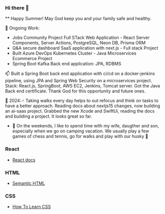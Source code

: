 ### Hi there 👋

** Happy Summer! May God keep you and your family safe and healthy.

📐 Ongoing Work:
- Jobs Community Project Full STack Web Application - React Server Components, Server Actions, PostgreSQL, Neon DB, Prisma ORM
- Q&A secure dashboard SaaS application with next.js - Full stack Project 
- Built Azure DevOps Kubernetes Cluster - Java Microservices Ecommerce Project
- Spring Boot Kafka Back end application: JPA, RDBMS 

📫 Built a Spring Boot back end application with ci/cd on a docker-jenkins pipeline, using JPA and Spring Web Security on a microservices project. Stack: React.js, SpringBoot, AWS EC2, Jenkins, Tomcat server. Got the Java Back end certificate. Thank God for this opportunity and future ones.
 
📐 2024:♂ Taking walks every day helps to out refocus and think on tasks to have a better approach. Reading docs about nextjs15 changes, now building an ai-saas project. Grabbed the new Xcode and SwiftUi, reading the docs and building a project. It looks great so far.

- 💬 On the weekends, I like to spend time with my wife, daugther and son, especially when we go on camping vacation. We usually play a few games of chess and tennis, go for walks and play with our husky 🐾

### React

- [React docs](https://reactjs.org/docs/getting-started.html)

### HTML

- [Semantic HTML](https://internetingishard.com/html-and-css/semantic-html/)

### CSS

- [How To Learn CSS](https://www.smashingmagazine.com/2019/01/how-to-learn-css/)

<!--
**sdbeng/sdbeng** is a ✨ _special_ ✨ repository because its `README.md` (this file) appears on your GitHub profile.

Here are some ideas to get you started:

- 🔭 I’m currently working on ...
- 🌱 I’m currently learning ...
- 👯 I’m looking to collaborate on ...
- 🤔 I’m looking for help with ...
- 💬 Ask me about ...
- 📫 How to reach me: ...
- 😄 Pronouns: ...
- ⚡ Fun fact: ...
-->


